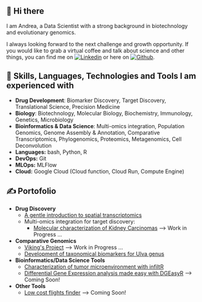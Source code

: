 ## 👋 Hi there  
I am Andrea, a Data Scientist with a strong background in biotechnology and evolutionary genomics.

I always looking forward to the next challenge and growth opportunity.
If you would like to grab a virtual coffee and talk about science and other things, you can find me on [![Linkedin][1.2]][1] or here on [![Github][2.2]][2].

## 🔧 Skills, Languages, Technologies and Tools I am experienced with

- **Drug Development**: Biomarker Discovery, Target Discovery, Translational Science, Precision Medicine
- **Biology**: Biotechnology, Molecular Biology, Biochemistry, Immunology, Genetics, Microbiology
- **Bioinformatics & Data Science**: Multi-omics integration, Population Genomics, Genome Assembly & Annotation, Comparative Transcriptomics, Phylogenomics, Proteomics, Metagenomics, Cell Deconvolution
- **Languages:** bash, Python, R
- **DevOps:** Git
- **MLOps:** MLFlow
- **Cloud:** Google Cloud (Cloud function, Cloud Run, Compute Engine)

## &#x270d; Portofolio

- **Drug Discovery**
    - [A gentle introduction to spatial transcriptomics](https://19adc99.github.io/AD_spatial/)
    - Multi-omics integration for target discovery:
         - [Molecular characterization of Kidney Carcinomas](https://19adc99.github.io/cancer_deploy/dataset-exploration.html) --> Work in Progress ...
- **Comparative Genomics**
    - [Viking's Project](https://19adc99.github.io/vikingsproject/) --> Work in Progress ...
    - [Development of taxonomical biomarkers for Ulva genus](https://19adc99.github.io/UlvaOmics/)
- **Bioinformatics/Data Science Tools**
    - [Characterization of tumor microenvironment with infiltR](https://github.com/19ADC99/infiltR)
    - [Differential Gene Expression analysis made easy with DGEasyR](https://github.com/19ADC99/DGEasyR) --> Coming Soon!
- **Other Tools**
    - [Low cost flights finder](https://github.com/19ADC99/low-cost-flights) --> Coming Soon!


<!-- Link to icons -->
[1.2]: https://www.flaticon.com/free-icon/linkedin_174857 (linkedin icon)
[2.2]: http://i.imgur.com/9I6NRUm.png (github icon without padding)
<!-- links to your social media accounts -->
[1]: https://www.linkedin.com/in/andrea-del-cortona-86175474/
[2]: https://github.com/19ADC99
